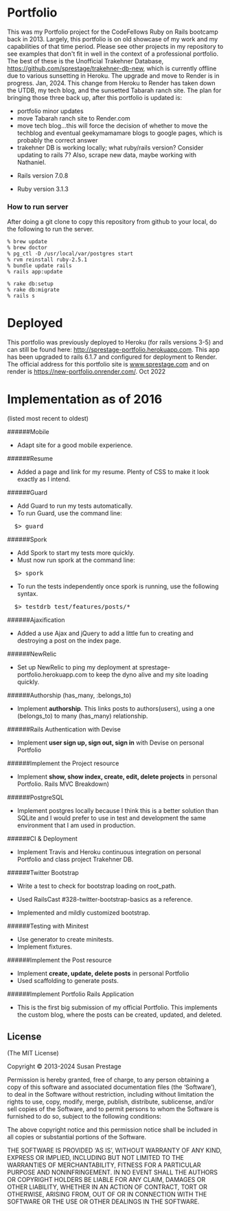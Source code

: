 Portfolio
=========
This was my Portfolio project for the CodeFellows Ruby on Rails bootcamp back in 2013.  Largely, this portfolio is on old showcase of my work and my capabilities of that time period.  Please see other projects in my repository to see examples that don't fit in well in the context of a professional portfolio.  The best of these is the Unofficial Trakehner Database, https://github.com/sprestage/trakehner-db-new, which is currently offline due to various sunsetting in Heroku.  The upgrade and move to Render is in progress.  Jan, 2024.  This change from Heroku to Render has taken down the UTDB, my tech blog, and the sunsetted Tabarah ranch site.  The plan for bringing those three back up, after this portfolio is updated is:
- portfolio minor updates
- move Tabarah ranch site to Render.com
- move tech blog...this will force the decision of whether to move the techblog and eventual geekymamamare blogs to google pages, which is probably the correct answer
- trakehner DB is working locally; what ruby/rails version?  Consider updating to rails 7?  Also, scrape new data, maybe working with Nathaniel.

* Rails version 7.0.8

* Ruby version 3.1.3


### How to run server
After doing a git clone to copy this repository from github to your local, do the following to run the server.
```
% brew update
% brew doctor
% pg_ctl -D /usr/local/var/postgres start
% rvm reinstall ruby-2.5.1                                                              
% bundle update rails
% rails app:update

% rake db:setup
% rake db:migrate
% rails s   
```

Deployed
========
This portfolio was previously deployed to Heroku (for rails versions 3-5) and can still be found here: http://sprestage-portfolio.herokuapp.com.  This app has been upgraded to rails 6.1.7 and configured for deployment to Render.  The official address for this portfolio site is www.sprestage.com and on render is https://new-portfolio.onrender.com/.  Oct 2022


Implementation as of 2016
=======
(listed most recent to oldest)

######Mobile
- Adapt site for a good mobile experience.

######Resume
- Added a page and link for my resume.  Plenty of CSS to make it look exactly as I intend.

######Guard
- Add Guard to run my tests automatically.
- To run Guard, use the command line:
<pre>
  $> guard
</pre>

######Spork
- Add Spork to start my tests more quickly.
- Must now run spork at the command line:
<pre>
  $> spork
</pre>
- To run the tests independently once spork is running, use the following syntax.
<pre>
  $> testdrb test/features/posts/*
</pre>

######Ajaxification
- Added a use Ajax and jQuery to add a little fun to creating and destroying a post on the index page.

######NewRelic
- Set up NewRelic to ping my deployment at sprestage-portfolio.herokuapp.com
to keep the dyno alive and my site loading quickly.

######Authorship (has_many, :belongs_to)
- Implement <b>authorship</b>.  This links posts to authors(users), using a one (belongs_to) to many (has_many) relationship.

######Rails Authentication with Devise
- Implement <b>user sign up, sign out, sign in</b> with Devise on personal Portfolio

######Implement the Project resource
- Implement <b>show, show index, create, edit, delete projects</b> in personal Portfolio.  Rails MVC Breakdown)

######PostgreSQL
- Implement postgres locally because I think this is a better solution than SQLite
and I would prefer to use in test and development the same environment that I
am used in production.

######CI & Deployment
- Implement Travis and Heroku continuous integration on personal Portfolio and class project Trakehner DB.

######Twitter Bootstrap
- Write a test to check for bootstrap loading on root_path.
- Used RailsCast #328-twitter-bootstrap-basics as a reference.

- Implemented and mildly customized bootstrap.

######Testing with Minitest
- Use generator to create minitests.
- Implement fixtures.

######Implement the Post resource
- Implement <b>create, update, delete posts</b> in personal Portfolio
- Used scaffolding to generate posts.

######Implement Portfolio Rails Application
- This is the first big submission of my official Portfolio.  This implements the custom blog, where the posts can be created, updated, and deleted.



## License
(The MIT License)

Copyright © 2013-2024 Susan Prestage

Permission is hereby granted, free of charge, to any person obtaining a copy of this software and associated documentation files (the ‘Software’), to deal in the Software without restriction, including without limitation the rights to use, copy, modify, merge, publish, distribute, sublicense, and/or sell copies of the Software, and to permit persons to whom the Software is furnished to do so, subject to the following conditions:

The above copyright notice and this permission notice shall be included in all copies or substantial portions of the Software.

THE SOFTWARE IS PROVIDED ‘AS IS’, WITHOUT WARRANTY OF ANY KIND, EXPRESS OR IMPLIED, INCLUDING BUT NOT LIMITED TO THE WARRANTIES OF MERCHANTABILITY, FITNESS FOR A PARTICULAR PURPOSE AND NONINFRINGEMENT. IN NO EVENT SHALL THE AUTHORS OR COPYRIGHT HOLDERS BE LIABLE FOR ANY CLAIM, DAMAGES OR OTHER LIABILITY, WHETHER IN AN ACTION OF CONTRACT, TORT OR OTHERWISE, ARISING FROM, OUT OF OR IN CONNECTION WITH THE SOFTWARE OR THE USE OR OTHER DEALINGS IN THE SOFTWARE.
